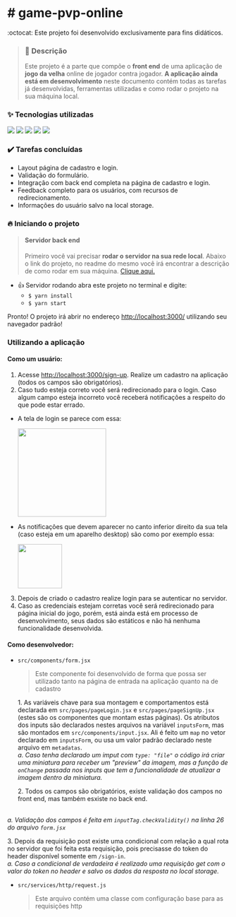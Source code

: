 # #️ game-pvp-online 

 :octocat: Este projeto foi desenvolvido exclusivamente para fins didáticos.
 
> ### 📌 Descrição
> Este projeto é a parte que compõe o **front end** de uma aplicação de **jogo da velha** online de jogador contra jogador. **A aplicação ainda está em desenvolvimento** neste documento contém todas as tarefas já desenvolvidas, ferramentas utilizadas e como rodar o projeto na sua máquina local. 

### ✨ Tecnologias utilizadas

<a href="https://pt-br.reactjs.org/"><img src="https://img.shields.io/badge/react-v17-blue"></a> <a href="https://reactrouter.com/"><img src="https://img.shields.io/badge/react--router--dom-v6-informational"></a> <a href="https://react-bootstrap.github.io/"><img src="https://img.shields.io/badge/react--bootstrap-v2-9cf"></a> <a href="https://axios-http.com/"><img src="https://img.shields.io/badge/axios-v0.25-ff69b4"></a> <a href="https://getbootstrap.com/"><img src="https://img.shields.io/badge/bootstrap-v5-blueviolet"></a>

### ✔️ Tarefas concluídas

  - Layout página de cadastro e login.
  - Validação do formulário.
  - Integração com back end completa na página de cadastro e login.
  - Feedback completo para os usuários, com recursos de redirecionamento.
  - Informações do usuário salvo na local storage.
  
### 🔥 Iniciando o projeto

> #### Servidor back end
> Primeiro você vai precisar **rodar o servidor na sua rede local**. Abaixo o link do projeto, no readme do mesmo você irá encontrar a descrição de como rodar em sua máquina.
> [Clique aqui.](https://github.com/Muriel-Gasparini/flash-chat-io-be)

- 👍 Servidor rodando abra este projeto no terminal e digite:
  * `$ yarn install`
  *  `$ yarn start`

Pronto! O projeto irá abrir no endereço <a href="http://localhost:3000/">http://localhost:3000/</a> utilizando seu navegador padrão!

### Utilizando a aplicação

 #### Como um usuário:

  1. Acesse <a href="http://localhost:3000/sign-up">http://localhost:3000/sign-up</a>. Realize um cadastro na aplicação (todos os campos são obrigatórios). 
  2. Caso tudo esteja correto você será redirecionado para o login. Caso algum campo esteja incorreto você receberá notificações a respeito do que pode estar errado.
   * A tela de login se parece com essa:
    <p><img src="https://user-images.githubusercontent.com/86322789/168440574-fa962d1e-83ad-4c93-8e74-ad6c457e4c76.png" height="200"></p>   
   * As notificações que devem aparecer no canto inferior direito da sua tela (caso esteja em um aparelho desktop) são como por exemplo essa:
    <p><img src="https://user-images.githubusercontent.com/86322789/168440631-e18a9144-46a5-44d7-8438-367446153d92.png" height="100"></p>
  3. Depois de criado o cadastro realize login para se autenticar no servidor.
  4. Caso as credenciais estejam corretas você será redirecionado para página inicial do jogo, porém, está ainda está em processo de desenvolvimento, seus dados são estáticos e não há nenhuma funcionalidade desenvolvida.

 #### Como desenvolvedor:
 
   * `src/components/form.jsx`
    <blockquote> Este componente foi desenvolvido de forma que possa ser utilizado tanto na página de entrada na aplicação quanto na de cadastro</blockquote>
    <p> 1. As variáveis chave para sua montagem e comportamentos está declarada em <code>src/pages/pageLogin.jsx</code> e <code>src/pages/pageSignUp.jsx</code> (estes são os componentes que montam estas páginas). Os atributos dos inputs são declarados nestes arquivos na variável <code>inputsForm</code>, mas são montados em <code>src/components/input.jsx</code>. Ali é feito um <code>map</code> no vetor declarado em <code>inputsForm</code>, ou usa um valor padrão declarado neste arquivo em <code>metadatas</code>.
     <br><em>a. Caso tenha declarado um imput com <code>type: "file"</code> o código irá criar uma miniatura para receber um "preview" da imagem, mas a função de <code>onChange</code> passada nos inputs que tem a funcionalidade de atualizar a imagem dentro da miniatura.</em></p> 
     <p> 2. Todos os campos são obrigatórios, existe validação dos campos no front end, mas também esxiste no back end.
 <br><em>   a. Validação dos campos é feita em <code>inputTag.checkValidity()</code> na linha 26 do arquivo <code>form.jsx</code> </em> </p>
     <p> 3. Depois da requisição post existe uma condicional com relação a qual rota no servidor que foi feita esta requisição, pois precisasse do token do header disponível somente em <code>/sign-in</code>.
       <br><em> a. Caso a condicional de verdadeira é realizado uma requisição get com o valor do token no header e salvo os dados da resposta no local storage.</em></p>
   * `src/services/http/request.js`
    <blockquote> Este arquivo contém uma classe com configuração base para as requisições http</blockquote>
